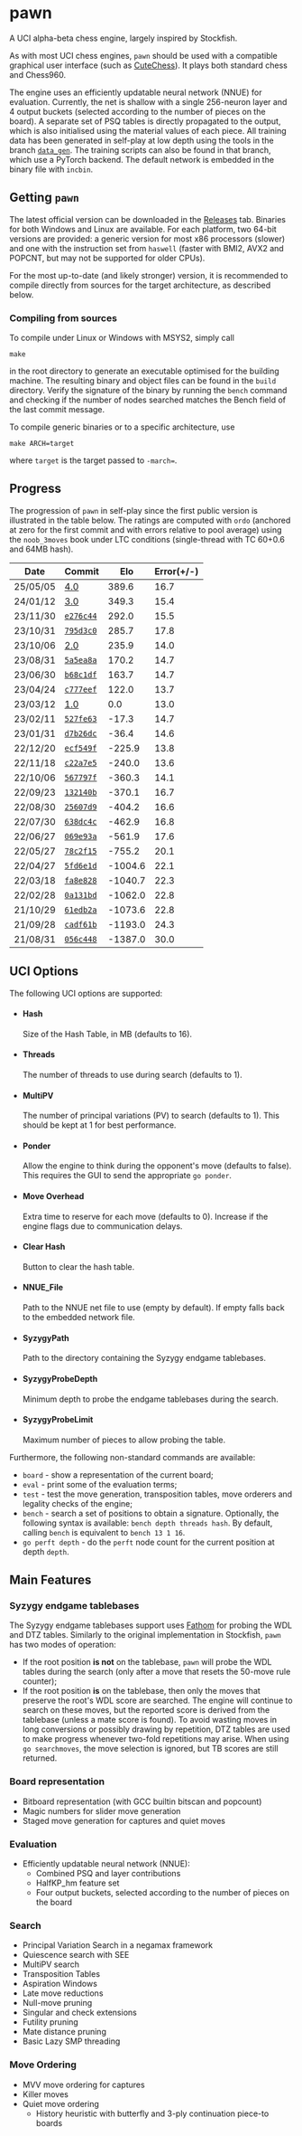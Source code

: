 # pawn
A UCI alpha-beta chess engine, largely inspired by Stockfish.

As with most UCI chess engines, `pawn` should be used with a compatible graphical user interface (such as [CuteChess](https://github.com/cutechess/cutechess)). It plays both standard chess and Chess960.

The engine uses an efficiently updatable neural network (NNUE) for evaluation.
Currently, the net is shallow with a single 256-neuron layer and 4 output buckets (selected according to the number of pieces on the board).
A separate set of PSQ tables is directly propagated to the output, which is also initialised using the material values of each piece.
All training data has been generated in self-play at low depth using the tools in the branch [`data_gen`](https://github.com/ruicoelhopedro/pawn/tree/data_gen).
The training scripts can also be found in that branch, which use a PyTorch backend.
The default network is embedded in the binary file with `incbin`.

## Getting `pawn`
The latest official version can be downloaded in the [Releases](https://github.com/ruicoelhopedro/pawn/releases) tab.
Binaries for both Windows and Linux are available.
For each platform, two 64-bit versions are provided: a generic version for most x86 processors (slower) and one with the instruction set from `haswell` (faster with BMI2, AVX2 and POPCNT, but may not be supported for older CPUs).

For the most up-to-date (and likely stronger) version, it is recommended to compile directly from sources for the target architecture, as described below.

### Compiling from sources
To compile under Linux or Windows with MSYS2, simply call
```
make
```
in the root directory to generate an executable optimised for the building machine.
The resulting binary and object files can be found in the `build` directory.
Verify the signature of the binary by running the `bench` command and checking if the number of nodes searched matches the Bench field of the last commit message. 

To compile generic binaries or to a specific architecture, use
```
make ARCH=target
```
where `target` is the target passed to `-march=`.


## Progress

The progression of `pawn` in self-play since the first public version is illustrated in the table below.
The ratings are computed with `ordo` (anchored at zero for the first commit and with errors relative to pool average) using the `noob_3moves` book under LTC conditions (single-thread with TC 60+0.6 and 64MB hash).

| Date     | Commit  |   Elo   | Error(+/-) |
|----------|---------|---------|------------|
| 25/05/05 | [4.0](https://github.com/ruicoelhopedro/pawn/tree/v4.0)                                             |   389.6 |       16.7 |
| 24/01/12 | [3.0](https://github.com/ruicoelhopedro/pawn/tree/v3.0)                                             |   349.3 |       15.4 |
| 23/11/30 | [`e276c44`](https://github.com/ruicoelhopedro/pawn/commit/e276c441d62ea08995ba03df3b54bd1ee95882fe) |   292.0 |       15.5 |
| 23/10/31 | [`795d3c0`](https://github.com/ruicoelhopedro/pawn/commit/795d3c08066449789ab28f10c48c8c057210ef85) |   285.7 |       17.8 |
| 23/10/06 | [2.0](https://github.com/ruicoelhopedro/pawn/tree/v2.0)                                             |   235.9 |       14.0 |
| 23/08/31 | [`5a5ea8a`](https://github.com/ruicoelhopedro/pawn/commit/5a5ea8a6d999208831f9d12521a0d379450611ae) |   170.2 |       14.7 |
| 23/06/30 | [`b68c1df`](https://github.com/ruicoelhopedro/pawn/commit/b68c1dfbae0a5346401dff5655a87ff5f7555862) |   163.7 |       14.7 |
| 23/04/24 | [`c777eef`](https://github.com/ruicoelhopedro/pawn/commit/c777eef3af07889de88d51d830eb1e6f3c8423ba) |   122.0 |       13.7 |
| 23/03/12 | [1.0](https://github.com/ruicoelhopedro/pawn/tree/v1.0)                                             |     0.0 |       13.0 |
| 23/02/11 | [`527fe63`](https://github.com/ruicoelhopedro/pawn/commit/527fe63b24f58b1230278c1f4dfc4541d0472f99) |   -17.3 |       14.7 |
| 23/01/31 | [`d7b26dc`](https://github.com/ruicoelhopedro/pawn/commit/d7b26dcab6ba7ff8bc451c17423a0cec31dd8d6a) |   -36.4 |       14.6 |
| 22/12/20 | [`ecf549f`](https://github.com/ruicoelhopedro/pawn/commit/ecf549f4d3c988fcf44b34402cdb534c71881056) |  -225.9 |       13.8 |
| 22/11/18 | [`c22a7e5`](https://github.com/ruicoelhopedro/pawn/commit/c22a7e526826ad10565cbddb49a907351f8e27ba) |  -240.0 |       13.6 |
| 22/10/06 | [`567797f`](https://github.com/ruicoelhopedro/pawn/commit/567797f0fbe1df386444df12e07462dc2305bb60) |  -360.3 |       14.1 |
| 22/09/23 | [`132140b`](https://github.com/ruicoelhopedro/pawn/commit/132140b23e018c82259061b46d8b4569ac429666) |  -370.1 |       16.7 |
| 22/08/30 | [`25607d9`](https://github.com/ruicoelhopedro/pawn/commit/25607d9b1d1357164d49438f95a81a78109930e2) |  -404.2 |       16.6 |
| 22/07/30 | [`638dc4c`](https://github.com/ruicoelhopedro/pawn/commit/638dc4cfe2b2b9d15832d5be6811d17989535185) |  -462.9 |       16.8 |
| 22/06/27 | [`069e93a`](https://github.com/ruicoelhopedro/pawn/commit/069e93aedd915f2826b06e838e727c915249591d) |  -561.9 |       17.6 |
| 22/05/27 | [`78c2f15`](https://github.com/ruicoelhopedro/pawn/commit/78c2f15ab191cb5ffc9e40244e6ec9bc807a0622) |  -755.2 |       20.1 |
| 22/04/27 | [`5fd6e1d`](https://github.com/ruicoelhopedro/pawn/commit/5fd6e1d74b4efdaf7c86044db5f6fd5c52dbcbb5) | -1004.6 |       22.1 |
| 22/03/18 | [`fa8e828`](https://github.com/ruicoelhopedro/pawn/commit/fa8e8281278eaad998446b8137db4a1708b05411) | -1040.7 |       22.3 |
| 22/02/28 | [`0a131bd`](https://github.com/ruicoelhopedro/pawn/commit/0a131bdb01c8d5cbfa1f68de349e5ca4bcb9dec8) | -1062.0 |       22.8 |
| 21/10/29 | [`61edb2a`](https://github.com/ruicoelhopedro/pawn/commit/61edb2a9417ed3b03ddfb8a667c883d55c44036d) | -1073.6 |       22.8 |
| 21/09/28 | [`cadf61b`](https://github.com/ruicoelhopedro/pawn/commit/cadf61b0049c37b06c14ef64b43b0eaa8cea0610) | -1193.0 |       24.3 |
| 21/08/31 | [`056c448`](https://github.com/ruicoelhopedro/pawn/commit/056c44850f6d74a993b1c1eee10a2809cd99c889) | -1387.0 |       30.0 |

## UCI Options
The following UCI options are supported:
- #### Hash
  Size of the Hash Table, in MB (defaults to 16).
  
- #### Threads
  The number of threads to use during search (defaults to 1).
 
- #### MultiPV
  The number of principal variations (PV) to search (defaults to 1). This should be kept at 1 for best performance.
 
- #### Ponder
  Allow the engine to think during the opponent's move (defaults to false). This requires the GUI to send the appropriate `go ponder`.
 
- #### Move Overhead
  Extra time to reserve for each move (defaults to 0). Increase if the engine flags due to communication delays.

- #### Clear Hash
  Button to clear the hash table.

- #### NNUE_File
  Path to the NNUE net file to use (empty by default). If empty falls back to the embedded network file.

- #### SyzygyPath
  Path to the directory containing the Syzygy endgame tablebases.

- #### SyzygyProbeDepth
  Minimum depth to probe the endgame tablebases during the search.

- #### SyzygyProbeLimit
  Maximum number of pieces to allow probing the table.

  
Furthermore, the following non-standard commands are available:
- `board` - show a representation of the current board;
- `eval` - print some of the evaluation terms;
- `test` - test the move generation, transposition tables, move orderers and legality checks of the engine;
- `bench` - search a set of positions to obtain a signature. Optionally, the following syntax is available: `bench depth threads hash`. By default, calling `bench` is equivalent to `bench 13 1 16`.
- `go perft depth` - do the `perft` node count for the current position at depth `depth`.

## Main Features

### Syzygy endgame tablebases
The Syzygy endgame tablebases support uses [Fathom](https://github.com/jdart1/Fathom) for probing the WDL and DTZ tables.
Similarly to the original implementation in Stockfish, `pawn` has two modes of operation:
- If the root position **is not** on the tablebase, `pawn` will probe the WDL tables during the search (only after a move that resets the 50-move rule counter);
- If the root position **is** on the tablebase, then only the moves that preserve the root's WDL score are searched.
  The engine will continue to search on these moves, but the reported score is derived from the tablebase (unless a mate score is found).
  To avoid wasting moves in long conversions or possibly drawing by repetition, DTZ tables are used to make progress whenever two-fold repetitions may arise.
  When using `go searchmoves`, the move selection is ignored, but TB scores are still returned.


### Board representation
- Bitboard representation (with GCC builtin bitscan and popcount) 
- Magic numbers for slider move generation
- Staged move generation for captures and quiet moves
### Evaluation
- Efficiently updatable neural network (NNUE):
  - Combined PSQ and layer contributions
  - HalfKP_hm feature set
  - Four output buckets, selected according to the number of pieces on the board
### Search
- Principal Variation Search in a negamax framework
- Quiescence search with SEE
- MultiPV search
- Transposition Tables
- Aspiration Windows
- Late move reductions
- Null-move pruning
- Singular and check extensions
- Futility pruning
- Mate distance pruning
- Basic Lazy SMP threading
### Move Ordering
- MVV move ordering for captures
- Killer moves
- Quiet move ordering
  - History heuristic with butterfly and 3-ply continuation piece-to boards
